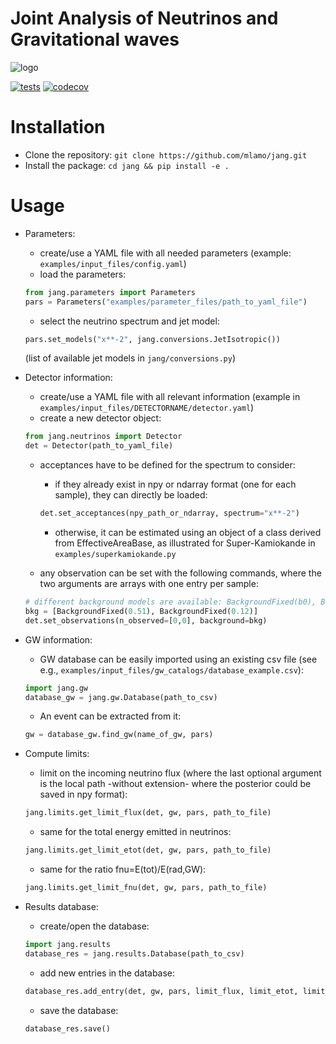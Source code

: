 Joint Analysis of Neutrinos and Gravitational waves
===================================================

![logo](https://github.com/mlamo/pyjang/blob/main/doc/logo.png?raw=true)

[![tests](https://github.com/mlamo/pyjang/actions/workflows/tests.yml/badge.svg)](https://github.com/mlamo/pyjang/actions/workflows/tests.yml)
[![codecov](https://codecov.io/gh/mlamo/pyjang/branch/main/graph/badge.svg?token=PVBSZ9P7TR)](https://codecov.io/gh/mlamo/pyjang)

Installation
===================================================

* Clone the repository: ``git clone https://github.com/mlamo/jang.git``
* Install the package: ``cd jang && pip install -e .``

Usage
===================================================

* Parameters:
   * create/use a YAML file with all needed parameters (example: ``examples/input_files/config.yaml``)
   * load the parameters:
   ```python
   from jang.parameters import Parameters
   pars = Parameters("examples/parameter_files/path_to_yaml_file")
   ```

   * select the neutrino spectrum and jet model:
   ```python
   pars.set_models("x**-2", jang.conversions.JetIsotropic())
   ```

   (list of available jet models in ``jang/conversions.py``)

* Detector information:
   * create/use a YAML file with all relevant information (example in ``examples/input_files/DETECTORNAME/detector.yaml``)
   * create a new detector object:
   ```python
   from jang.neutrinos import Detector
   det = Detector(path_to_yaml_file)
   ```

   * acceptances have to be defined for the spectrum to consider:
      * if they already exist in npy or ndarray format (one for each sample), they can directly be loaded:
      ```python
      det.set_acceptances(npy_path_or_ndarray, spectrum="x**-2")
      ```

      * otherwise, it can be estimated using an object of a class derived from EffectiveAreaBase, as illustrated for Super-Kamiokande in ``examples/superkamiokande.py``

   * any observation can be set with the following commands, where the two arguments are arrays with one entry per sample:
   ```python
   # different background models are available: BackgroundFixed(b0), BackgroundGaussian(b0, deltab), BackgroundPoisson(Noff, Nregionsoff)
   bkg = [BackgroundFixed(0.51), BackgroundFixed(0.12)]
   det.set_observations(n_observed=[0,0], background=bkg)
   ```

* GW information:
   * GW database can be easily imported using an existing csv file (see e.g., ``examples/input_files/gw_catalogs/database_example.csv``):
   ```python
   import jang.gw
   database_gw = jang.gw.Database(path_to_csv)
   ```

   * An event can be extracted from it:
   ```python
   gw = database_gw.find_gw(name_of_gw, pars)
   ```

* Compute limits:
   * limit on the incoming neutrino flux (where the last optional argument is the local path -without extension- where the posterior could be saved in npy format):
   ```python
   jang.limits.get_limit_flux(det, gw, pars, path_to_file)
   ```

   * same for the total energy emitted in neutrinos:
   ```python
   jang.limits.get_limit_etot(det, gw, pars, path_to_file)
   ```

   * same for the ratio fnu=E(tot)/E(rad,GW):
   ```python
   jang.limits.get_limit_fnu(det, gw, pars, path_to_file)
   ```

* Results database:
   * create/open the database:
   ``` python
   import jang.results
   database_res = jang.results.Database(path_to_csv)
   ```

   * add new entries in the database:
   ```python
   database_res.add_entry(det, gw, pars, limit_flux, limit_etot, limit_fnu, path_to_flux, path_to_etot, path_to_fnu)
   ```

   * save the database:
   ```python
   database_res.save()
   ```
